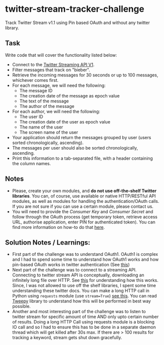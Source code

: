 # twitter-stream-tracker-challenge
Track Twitter Stream v1.1 using Pin based OAuth and without any twitter library.

## Task

Write code that will cover the functionality listed below:

- Connect to the
  [Twitter Streaming API V1](https://developer.twitter.com/en/docs/twitter-api/v1).
- Filter messages that track on "bieber".
- Retrieve the incoming messages for 30 seconds or up to 100 messages, whichever comes
  first.
- For each message, we will need the following:
  - The message ID
  - The creation date of the message as epoch value
  - The text of the message
  - The author of the message
- For each author, we will need the following:
  - The user ID
  - The creation date of the user as epoch value
  - The name of the user
  - The screen name of the user
- Your application should return the messages grouped by user (users sorted
  chronologically, ascending).
- The messages per user should also be sorted chronologically, ascending.
- Print this information to a tab-separated file, with a header containing the
  column names.

## Notes

- Please, create your own modules, and **do not use off-the-shelf Twitter libraries**.
  You can, of course, use available or native HTTP/RESTful API modules, as well as
  modules for handling the authentication/OAuth calls. If you are not sure if you can
  use a certain module, please contact us.
- You will need to provide the _Consumer Key_ and _Consumer Secret_ and follow through
  the OAuth process (get temporary token, retrieve access URL, authorise application,
  enter PIN for authenticated token). You can find more information on how-to do that
  [here](https://developer.twitter.com/en/docs/authentication/oauth-1-0a).

## Solution Notes / Learnings:
- First part of the challenge was to understand OAuth1. OAuth1 is complex and I had to spend some time to understand how OAuth1 works and how pin-based OAuth works in twitter authentication (See [this](https://developer.twitter.com/en/docs/authentication/oauth-1-0a/pin-based-oauth))
- Next part of the challenge was to connect to a streaming API. Connecting to twitter stream API is conceptually, downloading an infinitely long file over HTTP. See [this](https://developer.twitter.com/en/docs/twitter-api/v1/tweets/filter-realtime/guides/connecting) for understanding how this works. Since, I  was not allowed to use off the shelf libraries, I spent some time understanding these twitter docs. You can make a long HTTP call in Python using `requests` module (use `stream=True`) [see this](https://requests.readthedocs.io/en/latest/user/advanced/#body-content-workflow). You can read [Tweepy](https://www.tweepy.org/) library to understand how this will be performed in best way possible.
- Another and most interesting part of the challenge was to listen to twitter stream for specific amount of time AND only upto certain number of results. Doing a long HTTP Call using requests module is a blocking IO call and so I had to ensure this has to be done in a separate daemon thread which will get killed after 30s max. If there are > 100 results for tracking a keyword, stream gets shut down gracefully.



